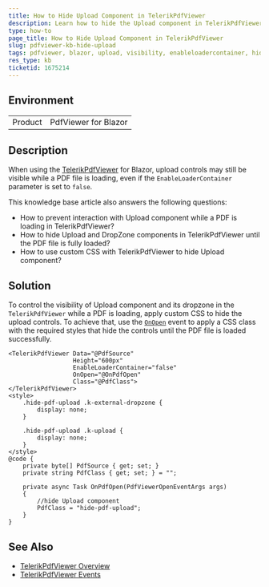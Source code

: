 ```yaml
---
title: How to Hide Upload Component in TelerikPdfViewer
description: Learn how to hide the Upload component in TelerikPdfViewer when loading a PDF file.
type: how-to
page_title: How to Hide Upload Component in TelerikPdfViewer
slug: pdfviewer-kb-hide-upload
tags: pdfviewer, blazor, upload, visibility, enableloadercontainer, hide, dropzone
res_type: kb
ticketid: 1675214
---
```


## Environment

<table>
	<tbody>
		<tr>
			<td>Product</td>
			<td>PdfViewer for Blazor</td>
		</tr>
	</tbody>
</table>

## Description

When using the [TelerikPdfViewer](https://docs.telerik.com/blazor-ui/components/pdfviewer/overview) for Blazor, upload controls may still be visible while a PDF file is loading, even if the `EnableLoaderContainer` parameter is set to `false`. 

This knowledge base article also answers the following questions:

- How to prevent interaction with Upload component while a PDF is loading in TelerikPdfViewer?
- How to hide Upload and DropZone components in TelerikPdfViewer until the PDF file is fully loaded?
- How to use custom CSS with TelerikPdfViewer to hide Upload component?

## Solution

To control the visibility of Upload component and its dropzone in the `TelerikPdfViewer` while a PDF is loading, apply custom CSS to hide the upload controls. To achieve that, use the [`OnOpen`](slug://components/pdfviewer/events#onopen) event to apply a CSS class with the required styles that hide the controls until the PDF file is loaded successfully.

````RAZOR
<TelerikPdfViewer Data="@PdfSource"
                  Height="600px"
                  EnableLoaderContainer="false"
                  OnOpen="@OnPdfOpen"
                  Class="@PdfClass">
</TelerikPdfViewer>
<style>
    .hide-pdf-upload .k-external-dropzone {
        display: none;
    }

    .hide-pdf-upload .k-upload {
        display: none;
    }
</style>
@code {
    private byte[] PdfSource { get; set; }
    private string PdfClass { get; set; } = "";

    private async Task OnPdfOpen(PdfViewerOpenEventArgs args)
    {
        //hide Upload component
        PdfClass = "hide-pdf-upload";
    }
}
````

## See Also

- [TelerikPdfViewer Overview](slug://pdfviewer-overview)
- [TelerikPdfViewer Events](slug://pdfviewer/events)

